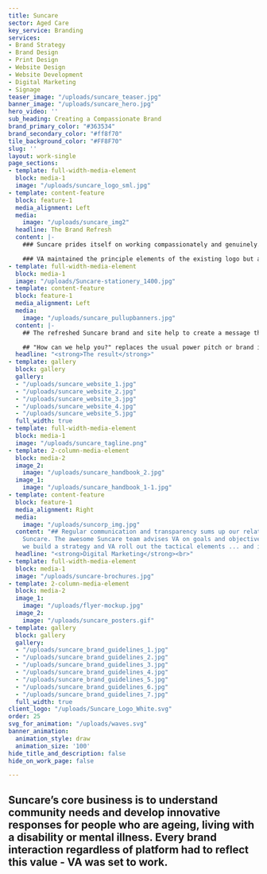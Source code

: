 ```yaml
---
title: Suncare
sector: Aged Care
key_service: Branding
services:
- Brand Strategy
- Brand Design
- Print Design
- Website Design
- Website Development
- Digital Marketing
- Signage
teaser_image: "/uploads/suncare_teaser.jpg"
banner_image: "/uploads/suncare_hero.jpg"
hero_video: ''
sub_heading: Creating a Compassionate Brand
brand_primary_color: "#363534"
brand_secondary_color: "#ff8f70"
tile_background_color: "#FF8F70"
slug: ''
layout: work-single
page_sections:
- template: full-width-media-element
  block: media-1
  image: "/uploads/suncare_logo_sml.jpg"
- template: content-feature
  block: feature-1
  media_alignment: Left
  media:
    image: "/uploads/suncare_img2"
  headline: The Brand Refresh
  content: |-
    ### Suncare prides itself on working compassionately and genuinely. Listening to the needs of individuals, carers and family members - compassion is paramount. The brand refresh had to pay tribute to the long 40-year history of the organisation and couldn’t depart radically from the existing logo.

    ### VA maintained the principle elements of the existing logo but added a softer colour palette and layered elements to soften and emphasise. As with all VA’s branding, we produce a number of variants that work well across a number of applications.
- template: full-width-media-element
  block: media-1
  image: "/uploads/Suncare-stationery_1400.jpg"
- template: content-feature
  block: feature-1
  media_alignment: Left
  media:
    image: "/uploads/suncare_pullupbanners.jpg"
  content: |-
    ## The refreshed Suncare brand and site help to create a message that doesn't pitch, shout or sell. Rather it puts the user's needs in focus and asks permission.

    ## "How can we help you?" replaces the usual power pitch or brand identifier on the Suncare website the logo conveys compassion and care. In tandem the unique proposition of the Suncare offering becomes immediately obvious - we are here to serve you, tell us what you need.
  headline: "<strong>The result</strong>"
- template: gallery
  block: gallery
  gallery:
  - "/uploads/suncare_website_1.jpg"
  - "/uploads/suncare_website_2.jpg"
  - "/uploads/suncare_website_3.jpg"
  - "/uploads/suncare_website_4.jpg"
  - "/uploads/suncare_website_5.jpg"
  full_width: true
- template: full-width-media-element
  block: media-1
  image: "/uploads/suncare_tagline.png"
- template: 2-column-media-element
  block: media-2
  image_2:
    image: "/uploads/suncare_handbook_2.jpg"
  image_1:
    image: "/uploads/suncare_handbook_1-1.jpg"
- template: content-feature
  block: feature-1
  media_alignment: Right
  media:
    image: "/uploads/suncorp_img.jpg"
  content: "## Regular communication and transparency sums up our relationship with
    Suncare. The awesome Suncare team advises VA on goals and objectives, together
    we build a strategy and VA roll out the tactical elements ... and it works."
  headline: "<strong>Digital Marketing</strong><br>"
- template: full-width-media-element
  block: media-1
  image: "/uploads/suncare-brochures.jpg"
- template: 2-column-media-element
  block: media-2
  image_1:
    image: "/uploads/flyer-mockup.jpg"
  image_2:
    image: "/uploads/suncare_posters.gif"
- template: gallery
  block: gallery
  gallery:
  - "/uploads/suncare_brand_guidelines_1.jpg"
  - "/uploads/suncare_brand_guidelines_2.jpg"
  - "/uploads/suncare_brand_guidelines_3.jpg"
  - "/uploads/suncare_brand_guidelines_4.jpg"
  - "/uploads/suncare_brand_guidelines_5.jpg"
  - "/uploads/suncare_brand_guidelines_6.jpg"
  - "/uploads/suncare_brand_guidelines_7.jpg"
  full_width: true
client_logo: "/uploads/Suncare_Logo_White.svg"
order: 25
svg_for_animation: "/uploads/waves.svg"
banner_animation:
  animation_style: draw
  animation_size: '100'
hide_title_and_description: false
hide_on_work_page: false

---
```

## Suncare’s core business is to understand community needs and develop innovative responses for people who are ageing, living with a disability or mental illness. Every brand interaction regardless of platform had to reflect this value - VA was set to work.